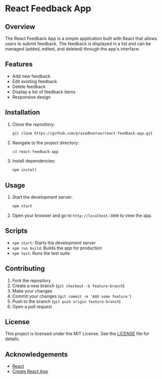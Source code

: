 # React Feedback App

## Overview

The React Feedback App is a simple application built with React that allows users to submit feedback. The feedback is displayed in a list and can be managed (added, edited, and deleted) through the app's interface.

## Features

- Add new feedback
- Edit existing feedback
- Delete feedback
- Display a list of feedback items
- Responsive design

## Installation

1. Clone the repository:
   ```sh
   git clone https://github.com/prasadhonrao/react-feedback-app.git
   ```
2. Navigate to the project directory:
   ```sh
   cd react-feedback-app
   ```
3. Install dependencies:
   ```sh
   npm install
   ```

## Usage

1. Start the development server:
   ```sh
   npm start
   ```
2. Open your browser and go to `http://localhost:3000` to view the app.

## Scripts

- `npm start`: Starts the development server
- `npm run build`: Builds the app for production
- `npm test`: Runs the test suite

## Contributing

1. Fork the repository
2. Create a new branch (`git checkout -b feature-branch`)
3. Make your changes
4. Commit your changes (`git commit -m 'Add some feature'`)
5. Push to the branch (`git push origin feature-branch`)
6. Open a pull request

## License

This project is licensed under the MIT License. See the [LICENSE](LICENSE) file for details.

## Acknowledgements

- [React](https://reactjs.org/)
- [Create React App](https://create-react-app.dev/)
